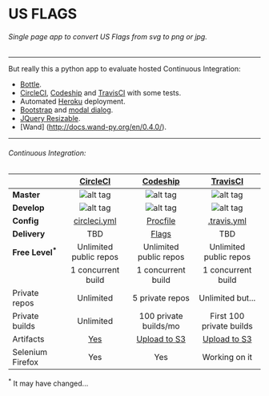 # US FLAGS 


###### *Single page app to convert US Flags from svg to png or jpg.*
---
But really this a python app to evaluate hosted Continuous Integration:

* [Bottle](http://bottlepy.org/docs/dev/index.html).
* [CircleCI](https://circleci.com/), [Codeship](https://codeship.com/) and [TravisCI](https://travis-ci.com/) with some tests.
* Automated [Heroku](https://www.heroku.com/) deployment.
* [Bootstrap](http://getbootstrap.com/) and [modal dialog](http://getbootstrap.com/javascript/#modals).
* [JQuery Resizable](https://jqueryui.com/resizable/).
* [Wand] (http://docs.wand-py.org/en/0.4.0/).

---

###### Continuous Integration:
|               | **[CircleCI](https://circleci.com/)**       | **[Codeship](https://codeship.com/)**       | **[TravisCI](https://travis-ci.com/)**       |
| ------------  |:--------------:| :-------------:|:--------------:|
| **Master**  | ![alt tag](https://circleci.com/gh/wigglyworld/us_flags/tree/master.svg) | ![alt tag](https://codeship.com/projects/126f5060-b176-0132-d033-3edef27c5b65/status?branch=master) | ![alt tag](https://travis-ci.org/wigglyworld/us_flags.svg?branch=master) |
| **Develop** | ![alt tag](https://circleci.com/gh/wigglyworld/us_flags/tree/develop.svg ) | ![alt tag](https://codeship.com/projects/126f5060-b176-0132-d033-3edef27c5b65/status?branch=develop) | ![alt tag](https://travis-ci.org/wigglyworld/us_flags.svg?branch=develop) |
| **Config**        | [circleci.yml](https://github.com/wigglyworld/us_flags/blob/master/circleci.yml) | [Procfile](https://github.com/wigglyworld/us_flags/blob/master/Procfile) | [.travis.yml](https://github.com/wigglyworld/us_flags/blob/master/.travis.yml) |
| **Delivery**     | TBD | [Flags](http://calm-plateau-1307.herokuapp.com/) | TBD |
| **Free Level<sup>*</sup>**    | Unlimited public repos | Unlimited public repos | Unlimited public repos |
|                | 1 concurrent build     | 1 concurrent build     | 1 concurrent build     |
| Private repos  | Unlimited              | 5 private repos | Unlimited but... |
| Private builds | Unlimited             | 100 private builds/mo | First 100 private builds |
| Artifacts      | [Yes](http://circleci.com/docs/build-artifacts) | [Upload to S3](https://codeship.com/documentation/continuous-integration/keep-build-artifacts/) | [Upload to S3](http://docs.travis-ci.com/user/uploading-artifacts/) |
| Selenium Firefox | Yes | Yes | Working on it | 

<sup>*</sup> It may have changed...


